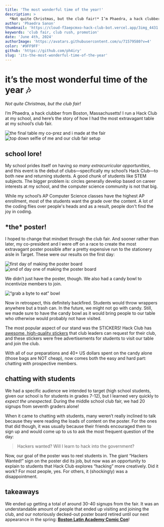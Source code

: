 ```yaml
---
title: 'The most wonderful time of the year!'
description: >
  *Not quite Christmas, but the club fair!* I’m Phaedra, a hack clubber from Boston, Massachusetts! I run a Hack Club at my school, and here’s the story of how I had the most extravagant table at my school’s club fair.
author: 'Phaedra Sanon'
thumbnail: 'https://cloud-f3aepcmxo-hack-club-bot.vercel.app/3img_4431.jpg'
keywords: 'club fair, club rush, promotion'
date: 'June 4th, 2024'
authorImage: 'https://avatars.githubusercontent.com/u/71579580?v=4'
color: '#9FF9FF'
github: 'https://github.com/ph4iry'
slug: 'its-the-most-wonderful-time-of-the-year'
---
```


# it’s the most wonderful time of the year 🎶
*Not quite Christmas, but the club fair!*

I’m Phaedra, a hack clubber from Boston, Massachusetts! I run a Hack Club at my school, and here’s the story of how I had the most extravagant table at my school’s club fair.

![the final table my co-prez and i made at the fair](https://cloud-f3aepcmxo-hack-club-bot.vercel.app/3img_4431.jpg)
![top down selfie of me and our club fair setup](https://cloud-f3aepcmxo-hack-club-bot.vercel.app/4img_4435.jpg)

## school lore!
My school prides itself on having *so many extracurricular opportunities*, and this event is the debut of clubs—specifically my school’s Hack Club—to both new and returning students. A good chunk of students like STEM subjects. The bigger problem is: circles generally develop based on career interests at my school, and the computer science community is not that big.

While my school’s AP Computer Science classes have the highest AP enrollment, most of the students want the grade over the content. A lot of the coding flies over people's heads and as a result, people don't find the joy in coding.

## \*the\* poster!
I hoped to change that mindset through the club fair. And sooner rather than later, my co-president and I were off on a race to create the most extravagant poster possible after a pretty expensive run to the stationery aisle in Target. These were our results on the first day:

![first day of making the poster board](https://cloud-f3aepcmxo-hack-club-bot.vercel.app/1img_4115.jpg)
![end of day one of making the poster board](https://cloud-f3aepcmxo-hack-club-bot.vercel.app/0img_4155.jpg)

We didn’t just have the poster, though. We also had a candy bowl to incentivize members to join.

![“grab a byte to eat” bowl](https://cloud-f3aepcmxo-hack-club-bot.vercel.app/5img_4433.jpg)

Now in retrospect, this definitely backfired. Students would throw wrappers anywhere but a trash can. In the future, we might not go with candy. Still, we made sure to have the candy bowl as it would bring people to our table who otherwise would probably not have visited.

The most popular aspect of our stand was the STICKERS! Hack Club has [awesome, high-quality stickers](https://hackclub.com/stickers) that club leaders can request for their club, and these stickers were free advertisements for students to visit our table and join the club.

With all of our preparations and 40+ US dollars spent on the candy alone (those bags are NOT cheap), now comes both the easy and hard part: chatting with prospective members.

## chatting with students
We had a specific audience we intended to target (high school students, given our school is for students in grades 7-12), but I learned very quickly to *expect the unexpected*. During the middle school club fair, we had 20 signups from seventh graders alone!

When it came to chatting with students, many weren’t really inclined to talk because they were reading the loads of content on the poster. For the ones that did though, it was usually because their friends encouraged them to sign up and would come up to us to ask the most frequent question of the day:

> Hackers wanted? Will I learn to hack into the government?

Now, our goal of the poster was to reel students in. The giant “Hackers Wanted!” sign on the poster did its job, but now was an opportunity to explain to students that Hack Club explores “hacking” more creatively. Did it work? For most people, yes. For others, it (shockingly) was a disappointment.

## takeaways

We ended up getting a total of around 30-40 signups from the fair. It was an understandable amount of people that ended up visiting and joining the club, and our notoriously decked-out poster board retired until our next appearance in the spring: [**Boston Latin Academy Comic Con**](https://hackclub.slack.com/archives/C02PA5G01ND/p1709817092190039)!